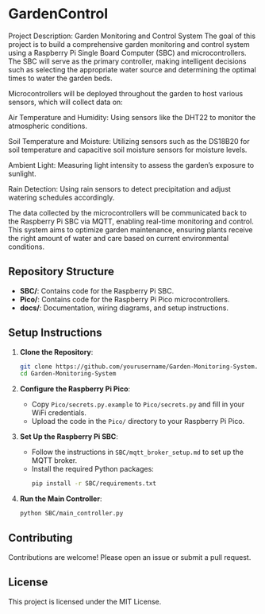 
# GardenControl
Project Description: Garden Monitoring and Control System
The goal of this project is to build a comprehensive garden monitoring and control system using a Raspberry Pi Single Board Computer (SBC) and microcontrollers. The SBC will serve as the primary controller, making intelligent decisions such as selecting the appropriate water source and determining the optimal times to water the garden beds.

Microcontrollers will be deployed throughout the garden to host various sensors, which will collect data on:

Air Temperature and Humidity: Using sensors like the DHT22 to monitor the atmospheric conditions.<br>

Soil Temperature and Moisture: Utilizing sensors such as the DS18B20 for soil temperature and capacitive soil moisture sensors for moisture levels.<br>

Ambient Light: Measuring light intensity to assess the garden’s exposure to sunlight.<br>

Rain Detection: Using rain sensors to detect precipitation and adjust watering schedules accordingly.<br>

The data collected by the microcontrollers will be communicated back to the Raspberry Pi SBC via MQTT, enabling real-time monitoring and control. This system aims to optimize garden maintenance, ensuring plants receive the right amount of water and care based on current environmental conditions.

## Repository Structure
- **SBC/**: Contains code for the Raspberry Pi SBC.
- **Pico/**: Contains code for the Raspberry Pi Pico microcontrollers.
- **docs/**: Documentation, wiring diagrams, and setup instructions.

## Setup Instructions
1. **Clone the Repository**:
    ```bash
    git clone https://github.com/yourusername/Garden-Monitoring-System.git
    cd Garden-Monitoring-System
    ```

2. **Configure the Raspberry Pi Pico**:
    - Copy `Pico/secrets.py.example` to `Pico/secrets.py` and fill in your WiFi credentials.
    - Upload the code in the `Pico/` directory to your Raspberry Pi Pico.

3. **Set Up the Raspberry Pi SBC**:
    - Follow the instructions in `SBC/mqtt_broker_setup.md` to set up the MQTT broker.
    - Install the required Python packages:
        ```bash
        pip install -r SBC/requirements.txt
        ```

4. **Run the Main Controller**:
    ```bash
    python SBC/main_controller.py
    ```

## Contributing
Contributions are welcome! Please open an issue or submit a pull request.

## License
This project is licensed under the MIT License.
